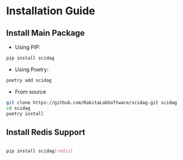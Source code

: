 # Installation Guide

## Install Main Package

* Using PIP:

```bash
pip install scidag
```

* Using Poetry:

```bash
poetry add scidag
```

* From source

```bash
git clone https://github.com/RakitaLabSoftware/scidag.git scidag
cd scidag 
poetry install 
```

## Install Redis Support

```bash

pip install scidag[redis]
```